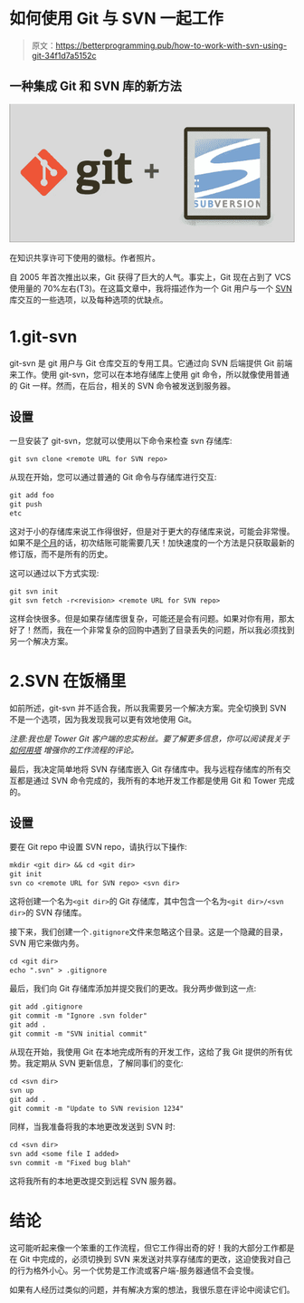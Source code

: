 # 如何使用 Git 与 SVN 一起工作

> 原文：<https://betterprogramming.pub/how-to-work-with-svn-using-git-34f1d7a5152c>

## 一种集成 Git 和 SVN 库的新方法

![](img/6acdccc80d1ba65492d962fa5f79de38.png)

在知识共享许可下使用的徽标。作者照片。

自 2005 年首次推出以来，Git 获得了巨大的人气。事实上，Git 现在占到了 VCS 使用量的 70%左右(T3)。在这篇文章中，我将描述作为一个 Git 用户与一个 [SVN](https://subversion.apache.org/) 库交互的一些选项，以及每种选项的优缺点。

# 1.git-svn

git-svn 是 git 用户与 Git 仓库交互的专用工具。它通过向 SVN 后端提供 Git 前端来工作。使用 git-svn，您可以在本地存储库上使用 git 命令，所以就像使用普通的 Git 一样。然而，在后台，相关的 SVN 命令被发送到服务器。

## 设置

一旦安装了 git-svn，您就可以使用以下命令来检查 svn 存储库:

```
git svn clone <remote URL for SVN repo>
```

从现在开始，您可以通过普通的 Git 命令与存储库进行交互:

```
git add foo
git push
etc
```

这对于小的存储库来说工作得很好，但是对于更大的存储库来说，可能会非常慢。如果不是[个月](https://stackoverflow.com/questions/3919962/speeding-up-the-initial-git-svn-fetch)的话，初次结账可能需要几天！加快速度的一个方法是只获取最新的修订版，而不是所有的历史。

这可以通过以下方式实现:

```
git svn init
git svn fetch -r<revision> <remote URL for SVN repo>
```

这样会快很多。但是如果存储库很复杂，可能还是会有问题。如果对你有用，那太好了！然而，我在一个非常复杂的回购中遇到了目录丢失的问题，所以我必须找到另一个解决方案。

# 2.SVN 在饭桶里

如前所述，git-svn 并不适合我，所以我需要另一个解决方案。完全切换到 SVN 不是一个选项，因为我发现我可以更有效地使用 Git。

*注意:我也是 Tower Git 客户端的忠实粉丝。要了解更多信息，你可以阅读我关于* [*如何用塔*](https://codeburst.io/supercharge-your-git-flow-with-tower-c5dc22494eba) *增强你的工作流程的评论。*

最后，我决定简单地将 SVN 存储库嵌入 Git 存储库中。我与远程存储库的所有交互都是通过 SVN 命令完成的，我所有的本地开发工作都是使用 Git 和 Tower 完成的。

## 设置

要在 Git repo 中设置 SVN repo，请执行以下操作:

```
mkdir <git dir> && cd <git dir>
git init                         
svn co <remote URL for SVN repo> <svn dir>
```

这将创建一个名为`<git dir>`的 Git 存储库，其中包含一个名为`<git dir>/<svn dir>`的 SVN 存储库。

接下来，我们创建一个`.gitignore`文件来忽略这个目录。这是一个隐藏的目录，SVN 用它来做内务。

```
cd <git dir>
echo ".svn" > .gitignore
```

最后，我们向 Git 存储库添加并提交我们的更改。我分两步做到这一点:

```
git add .gitignore
git commit -m "Ignore .svn folder"
git add .
git commit -m "SVN initial commit"
```

从现在开始，我使用 Git 在本地完成所有的开发工作，这给了我 Git 提供的所有优势。我定期从 SVN 更新信息，了解同事们的变化:

```
cd <svn dir>
svn up
git add .
git commit -m "Update to SVN revision 1234"
```

同样，当我准备将我的本地更改发送到 SVN 时:

```
cd <svn dir>
svn add <some file I added>
svn commit -m "Fixed bug blah"
```

这将我所有的本地更改提交到远程 SVN 服务器。

# 结论

这可能听起来像一个笨重的工作流程，但它工作得出奇的好！我的大部分工作都是在 Git 中完成的，必须切换到 SVN 来发送对共享存储库的更改，这迫使我对自己的行为格外小心。另一个优势是工作流或客户端-服务器通信不会变慢。

如果有人经历过类似的问题，并有解决方案的想法，我很乐意在评论中阅读它们。